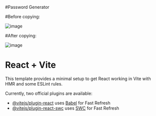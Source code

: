 #Password Generator

#Before copying:

![image](https://github.com/mohit5723/password-generator/assets/113592385/eeaf2421-c5db-41fa-9259-447f9f149655)

#After copying:

![image](https://github.com/mohit5723/password-generator/assets/113592385/e59b48cb-ad38-4d97-8beb-66b0c118e0f1)



# React + Vite

This template provides a minimal setup to get React working in Vite with HMR and some ESLint rules.

Currently, two official plugins are available:

- [@vitejs/plugin-react](https://github.com/vitejs/vite-plugin-react/blob/main/packages/plugin-react/README.md) uses [Babel](https://babeljs.io/) for Fast Refresh
- [@vitejs/plugin-react-swc](https://github.com/vitejs/vite-plugin-react-swc) uses [SWC](https://swc.rs/) for Fast Refresh
